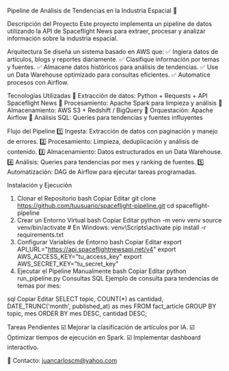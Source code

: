 
Pipeline de Análisis de Tendencias en la Industria Espacial 🚀


Descripción del Proyecto
Este proyecto implementa un pipeline de datos utilizando la API de Spaceflight News para extraer, procesar y analizar información sobre la industria espacial.

Arquitectura
Se diseña un sistema basado en AWS que:
✅ Ingiera datos de artículos, blogs y reportes diariamente.
✅ Clasifique información por temas y fuentes.
✅ Almacene datos históricos para análisis de tendencias.
✅ Use un Data Warehouse optimizado para consultas eficientes.
✅ Automatice procesos con Airflow.

Tecnologías Utilizadas
🔹 Extracción de datos: Python + Requests + API Spaceflight News
🔹 Procesamiento: Apache Spark para limpieza y análisis
🔹 Almacenamiento: AWS S3 + Redshift / BigQuery
🔹 Orquestación: Apache Airflow
🔹 Análisis SQL: Queries para tendencias y fuentes influyentes

Flujo del Pipeline
1️⃣ Ingesta: Extracción de datos con paginación y manejo de errores.
2️⃣ Procesamiento: Limpieza, deduplicación y análisis de contenido.
3️⃣ Almacenamiento: Datos estructurados en un Data Warehouse.
4️⃣ Análisis: Queries para tendencias por mes y ranking de fuentes.
5️⃣ Automatización: DAG de Airflow para ejecutar tareas programadas.

Instalación y Ejecución
1. Clonar el Repositorio
bash
Copiar
Editar
git clone https://github.com/tuusuario/spaceflight-pipeline.git
cd spaceflight-pipeline
2. Crear un Entorno Virtual
bash
Copiar
Editar
python -m venv venv
source venv/bin/activate  # En Windows: venv\Scripts\activate
pip install -r requirements.txt
3. Configurar Variables de Entorno
bash
Copiar
Editar
export API_URL="https://api.spaceflightnewsapi.net/v4"
export AWS_ACCESS_KEY="tu_access_key"
export AWS_SECRET_KEY="tu_secret_key"
4. Ejecutar el Pipeline Manualmente
bash
Copiar
Editar
python run_pipeline.py
Consultas SQL
Ejemplo de consulta para tendencias de temas por mes:

sql
Copiar
Editar
SELECT topic, COUNT(*) as cantidad, DATE_TRUNC('month', published_at) as mes
FROM fact_article
GROUP BY topic, mes
ORDER BY mes DESC, cantidad DESC;

Tareas Pendientes
☑️ Mejorar la clasificación de artículos por IA.
☑️ Optimizar tiempos de ejecución en Spark.
☑️ Implementar dashboard interactivo.

📌 Contacto: juancarloscm@yahoo.com

